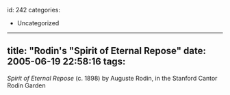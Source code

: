 id: 242
categories:
  - Uncategorized
---
title: "Rodin's "Spirit of Eternal Repose"
date: 2005-06-19 22:58:16
tags:
---

_Spirit of Eternal Repose_ (c. 1898) by Auguste Rodin, in the Stanford Cantor Rodin Garden 